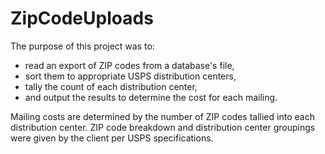 # ZipCodeUploads
The purpose of this project was to:
- read an export of ZIP codes from a database's file,
- sort them to appropriate USPS distribution centers,
- tally the count of each distribution center,
- and output the results to determine the cost for each mailing.

Mailing costs are determined by the number of ZIP codes tallied into each distribution center.
ZIP code breakdown and distribution center groupings were given by the client per USPS specifications.
